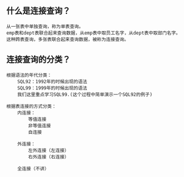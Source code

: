 ## 什么是连接查询？
	从一张表中单独查询，称为单表查询。
	emp表和dept表联合起来查询数据，从emp表中取员工名字，从dept表中取部门名字。
	这种跨表查询，多张表联合起来查询数据，被称为连接查询。
## 连接查询的分类？

	根据语法的年代分类：
		SQL92：1992年的时候出现的语法
		SQL99：1999年的时候出现的语法
		我们这里重点学习SQL99.(这个过程中简单演示一个SQL92的例子)
	
	根据表连接的方式分类：
		内连接：
			等值连接
			非等值连接
			自连接

		外连接：
			左外连接（左连接）
			右外连接（右连接）

		全连接（不讲）
